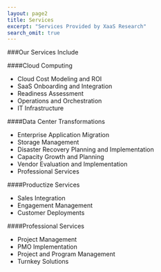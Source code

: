 ```yaml
---
layout: page2
title: Services
excerpt: "Services Provided by XaaS Research"
search_omit: true
---
```

###Our Services Include


####Cloud Computing

* Cloud Cost Modeling and ROI
* SaaS Onboarding and Integration
* Readiness Assessment
* Operations and Orchestration
* IT Infrastructure


####Data Center Transformations

* Enterprise Application Migration
* Storage Management
* Disaster Recovery Planning and Implementation
* Capacity Growth and Planning
* Vendor Evaluation and Implementation
* Professional Services


####Productize Services
* Sales Integration
* Engagement Management
* Customer Deployments


####Professional Services
* Project Management
* PMO Implementation
* Project and Program Management
* Turnkey Solutions
